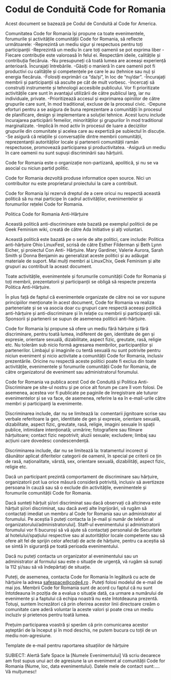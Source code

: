 # Codul de Conduită Code for Romania

Acest document se bazează pe Codul de Conduită al Code for America.

Comunitatea Code for Romania își propune ca toate evenimentele, forumurile și activitățile comunității Code for Romania, să reflecte următoarele:
-Reprezintă un mediu sigur și respectuos pentru toți participanții
-Reprezintă un mediu în care toți oamenii se pot exprima liber
-Fiecare contribuție este valoroasă în felul ei. Respectăm ideile, calitățile și contribuția fiecăruia.
-Nu presupuneți că toată lumea are aceeași experiență anterioară. Încurajați întrebările. 
-Găsiți o manieră în care oamenii pot fi productivi cu calitățile și competențele pe care le au (tehnice sau nu) și energia fiecăruia. -Folosiți exprimări ca “da/și”, în loc de “nu/dar”.
-Încurajați membrii și participanții să asculte pe cât de mult vorbesc.
-Încercați să construiți instrumente și tehnologii accesibile publicului. Vor fi prioritizate activitățile care sunt în avantajul utilizării de către publicul larg, iar nu individuale, private.
-Prioritizează accesul și exprimarea opiniilor de către grupurile care sunt, în mod traditional, excluse de la procesul civic.
-Depune eforturi pentru a se asigura de buna reprezentare a comunității în procesul de planificare, design și implementare a soluției tehnice. Acest lucru include încurajarea participării femeilor, minorităților și grupurilor în mod traditional marginalizate.
-Implică în mod activ în procesul de luare a deciziilor grupurile din   comunitate și acelea care au expertiză pe subiectul în discuție.
-Se asigură că relațiile și conversațiile dintre membrii comunității, reprezentanții autorităților locale și partenerii comunității ramân respectuose, promovează participarea și productivitatea.
-Asigură un mediu în care oamenii nu sunt supuși discriminării sau hărțuirii.

Code for Romania este o organizație non-partizană, apolitică, și nu se va asocial cu niciun partid politic.

Code for Romania dezvoltă produse informatice open source. Nici un contribuitor nu este proprietarul proiectului la care a contribuit.

Code for Romania își rezervă dreptul de a cere oricui nu respectă această politică să nu mai participe în cadrul activităților, evenimentelor și forumurilor rețelei Code for Romania.


Politica Code for Romania Anti-Hărțuire

Această politică anti-discriminare este bazată pe exemplul politicii de pe Geek Feminism wiki, creată de către Ada Initiative și alți voluntari.

Această politică este bazată pe o serie de alte politici, care include: Politica anti-hărțuire Ohio LinuxFest, scrisă de către Esther Filderman și Beth Lynn Eicher, și proiectul Con Anti- Hărțuire. Mary Gardiner, Valerie Aurora, Sarah Smith și Donna Benjamin au generalizat aceste politici și au adăugat materiale de suport. Mai mulți membri ai  LinuxChix, Geek Feminism și alte grupuri au contribuit la aceast document.

Toate activitățile, evenimentele și forumurile comunității Code for Romania și toți membrii, prezentatorii și participanții se obligă să respecte prezenta Politica Anti-Hărțuire. 

În plus față de faptul că evenimentele organizate de către noi se vor supune principiilor menționate în acest document, Code for Romania va realiza parteneriate și se va asocia doar cu grupuri care respectă aceeași politică anti-hărțuire și anti-discriminare și în relație cu membrii și participanții săi. Sponsorii și partenerii se supun de asemenea politicii anti-hărțuire.

Code for Romania își propune să ofere un mediu fără hărțuire și fără discriminare, pentru toată lumea, indiferent de gen, identitate de gen și expresie, orientare sexuală, dizabilitate, aspect fizic, greutate, rasă, religie etc. Nu tolerăm sub nicio formă agresarea membrilor, participanților și partenerilor. Limbajul și imaginile cu tentă sexuală nu sunt potrivite pentru niciun eveniment și nicio activitate a comunității Code for Romania, inclusiv prezentările. Oricine nu respectă aceste politici poate fi exclus din toate activitățile, evenimentele și forumurile comunității Code for Romania, de către organizatorul de eveniment sau administratorul forumului.

Code for Romania va publica acest Cod de Conduită și Politica Anti-Discriminare pe site-ul nostru și pe orice alt forum pe care îl vom folosi. De asemenea, acestea vor fi publicate pe paginile de înregistrare ale tuturor evenimentelor și se va face, de asemenea, referire la ea în e-mail-urile către membri și participanți la evenimente.

Discriminarea include, dar nu se limitează la: comentarii jignitoare scrise sau verbale referitoare la gen, identitate de gen și expresie, orientare sexuală, dizabilitate, aspect fizic, greutate, rasă, religie, imagini sexuale în spații publice, intimidare intenționată; urmărire; fotografiere sau filmare hărțuitoare; contact fizic nepotrivit; aluzii sexuale; excludere; limbaj sau acțiuni care dovedesc condescendență.

Discriminarea include, dar nu se limitează la: tratamentul incorect și dăunător aplicat diferitelor categorii de oamenii, în special pe criterii ce țin de rasă, naționalitate, vârstă, sex, orientare sexuală, dizabilități, aspect fizic, religie etc.

Dacă un participant prezintă comportament de discriminare sau hărțuire, organizatorii pot lua orice măsură consideră potrivită, inclusiv să avertizeze persoana în cauză sau să o exclude din activitățile, evenimentele și forumurile comunității Code for Romania.

Dacă sunteți hărțuit și/ori discriminat sau dacă observați că altcineva este hărțuit și/ori discriminat, sau dacă aveți alte îngrijorări, vă rugăm să contactați imediat un membru al Code for Romania sau un administrator al forumului. Pe aceștia îi puteți contacta la [e-mail și număr de telefon al organizatorului/administratorului]. Staff-ul evenimentului și administratorii forumului vor fi bucuroși să vă ajute să contactați personalul de Securitate al hotelului/spațiului respective sau al autorităților locale competente sau să ofere alt fel de sprijin celor afectați de acte de hărțuire, pentru ca aceștia să se simtă în siguranță pe toată perioada evenimentului.

Dacă nu puteți contacta un organizator al evenimentului sau un administrator al formului sau este o situație de urgență, vă rugăm să sunați la 112 și/sau să vă îndepărtați de situație.

Puteți, de asemenea, contacta Code for Romania în legătură cu acte de hărțuire la adresa safespace@code4.ro . Puteți folosi modelul de e-mail de mai jos. Membrii Code for Romania sunt de acord cu faptul că nu sunt întotdeauna în poziția de a evalua o situație dată, ca urmare a numărului de evenimente și a faptului că echipa noastră nu este întotdeauna prezentă. Totuși, suntem încrezători că prin oferirea acestor linii directoare creăm o comunitate care aderă voluntar la aceste valori și poate crea un mediu incluziv și prietenos pentru toată lumea.

Prețuim participarea voastră și sperăm că prin comunicarea acestor așteptări de la început și în mod deschis, ne putem bucura cu toții de un mediu non-agresiune. 

Template de e-mail pentru raportarea situațiilor de hărțuire 

SUBIECT: Alertă Safe Space la [Numele Evenimentului]
Vă scriu deoarece am fost supus unui act de agresiune la un eveniment al comunității Code for Romania (Nume, loc, data evenimentului).
Datele mele de contact sunt:….
Vă mulțumesc!


